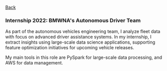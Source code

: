[Back](https://zenjen-devs.github.io)

### Internship 2022: BMWNA's Autonomous Driver Team

As part of the autonomous vehicles engineering team, I analyze fleet data with focus on advanced driver assistance systems. In my internship, I extract insights using large-scale data science applications, supporting feature optimization initiatives for upcoming vehicle releases. 

My main tools in this role are PySpark for large-scale data processing, and AWS for data management.


